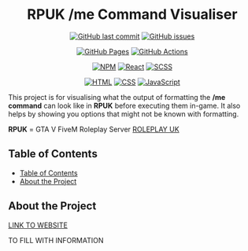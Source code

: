 <h1 align="center">
  RPUK /me Command Visualiser
</h1>

<p align="center">
  <a href="https://github.com/KeyErrorFinn/rpuk-me-command-visualiser/commits/main/"><img alt="GitHub last commit" src="https://img.shields.io/github/last-commit/KeyErrorFinn/rpuk-me-command-visualiser" /></a>
  <a href="https://github.com/KeyErrorFinn/rpuk-me-command-visualiser/issues"><img alt="GitHub issues" src="https://img.shields.io/github/issues-raw/KeyErrorFinn/rpuk-me-command-visualiser" /></a>
</p>
<p align="center">
  <a href="#"><img alt="GitHub Pages" src="https://img.shields.io/badge/GitHub%20Pages-121013?logo=github&logoColor=white" /></a>
  <a href="#"><img alt="GitHub Actions" src="https://img.shields.io/badge/github%20actions-%232671E5.svg?logo=githubactions&logoColor=white" /></a>
</p>
<p align="center">
  <a href="#"><img alt="NPM" src="https://img.shields.io/badge/NPM-%23CB3837.svg?logo=npm&logoColor=white" /></a>
  <a href="#"><img alt="React" src="https://img.shields.io/badge/react-%2320232a.svg?logo=react&logoColor=%2361DAFB" /></a>
  <a href="#"><img alt="SCSS" src="https://img.shields.io/badge/SASS-hotpink.svg?logo=SASS&logoColor=white" /></a>
</p>
<p align="center">
  <a href="#"><img alt="HTML" src="https://img.shields.io/badge/HTML-%23E34F26.svg?logo=html5&logoColor=white" /></a>
  <a href="#"><img alt="CSS" src="https://img.shields.io/badge/CSS-1572B6?logo=css3&logoColor=fff" /></a>
  <a href="#"><img alt="JavaScript" src="https://img.shields.io/badge/JavaScript-F7DF1E?logo=javascript&logoColor=000" /></a>
</p>


This project is for visualising what the output of formatting the **/me command** can look like in **RPUK** before executing them in-game. It also helps by showing you options that might not be known with formatting.

**RPUK** = GTA V FiveM Roleplay Server [ROLEPLAY UK](https://www.roleplay.co.uk)

## Table of Contents

- [Table of Contents](#table-of-contents)
- [About the Project](#about-the-project)


## About the Project

[LINK TO WEBSITE](https://git.finnley.co.uk/rpuk-me-command-visualiser/)

TO FILL WITH INFORMATION
